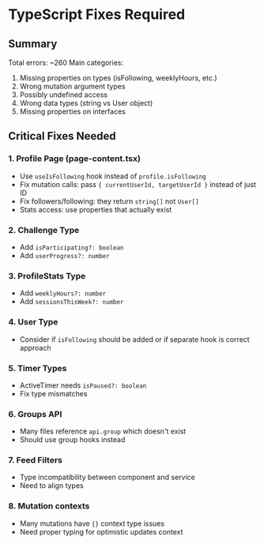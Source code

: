 # TypeScript Fixes Required

## Summary
Total errors: ~260
Main categories:
1. Missing properties on types (isFollowing, weeklyHours, etc.)
2. Wrong mutation argument types
3. Possibly undefined access
4. Wrong data types (string vs User object)
5. Missing properties on interfaces

## Critical Fixes Needed

### 1. Profile Page (page-content.tsx)
- Use `useIsFollowing` hook instead of `profile.isFollowing`
- Fix mutation calls: pass `{ currentUserId, targetUserId }` instead of just ID
- Fix followers/following: they return `string[]` not `User[]`
- Stats access: use properties that actually exist

### 2. Challenge Type
- Add `isParticipating?: boolean`
- Add `userProgress?: number`

### 3. ProfileStats Type
- Add `weeklyHours?: number`
- Add `sessionsThisWeek?: number`

### 4. User Type
- Consider if `isFollowing` should be added or if separate hook is correct approach

### 5. Timer Types
- ActiveTimer needs `isPaused?: boolean`
- Fix type mismatches

### 6. Groups API
- Many files reference `api.group` which doesn't exist
- Should use group hooks instead

### 7. Feed Filters
- Type incompatibility between component and service
- Need to align types

### 8. Mutation contexts
- Many mutations have `{}` context type issues
- Need proper typing for optimistic updates context
